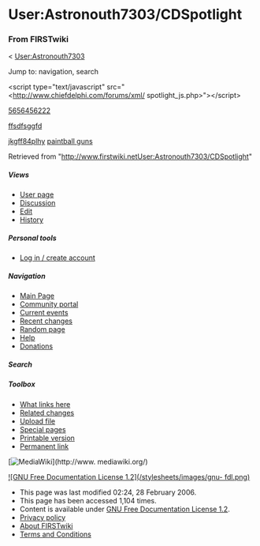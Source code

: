 # User:Astronouth7303/CDSpotlight

### From FIRSTwiki

&lt; [User:Astronouth7303](User:Astronouth7303
"User:Astronouth7303" )

Jump to: navigation, search

&lt;script type="text/javascript" src="<http://www.chiefdelphi.com/forums/xml/
spotlight_js.php>"&gt;&lt;/script&gt;

[5656456222](http://f79asd3454dfsdf.com "http://f79asd3454dfsdf.com" )

[ffsdfsggfd](http://jkhdkfhkdj.com "http://jkhdkfhkdj.com" )

[jkgff84plhy](http://jkgff84plhy.com/ "http://jkgff84plhy.com/" ) [paintball
guns](http://paintball-guns.search-dot.com/ "http://paintball-guns.search-
dot.com/" )

Retrieved from
"<http://www.firstwiki.netUser:Astronouth7303/CDSpotlight>"

##### Views

  * [User page](User:Astronouth7303/CDSpotlight)
  * [Discussion](User_talk:Astronouth7303/CDSpotlight)
  * [Edit](/index.php?title=User:Astronouth7303/CDSpotlight&action=edit)
  * [History](/index.php?title=User:Astronouth7303/CDSpotlight&action=history)

##### Personal tools

  * [Log in / create account](/index.php?title=Special:Userlogin&returnto=User:Astronouth7303/CDSpotlight)

[](Main_Page "Main Page" )

##### Navigation

  * [Main Page](Main_Page)
  * [Community portal](FIRSTwiki:Community_portal)
  * [Current events](Current_events)
  * [Recent changes](Special:Recentchanges)
  * [Random page](Special:Random)
  * [Help](Help:Contents)
  * [Donations](FIRSTwiki:Site_support)

##### Search



##### Toolbox

  * [What links here](Special:Whatlinkshere/User:Astronouth7303/CDSpotlight)
  * [Related changes](Special:Recentchangeslinked/User:Astronouth7303/CDSpotlight)
  * [Upload file](Special:Upload)
  * [Special pages](Special:Specialpages)
  * [Printable version](/index.php?title=User:Astronouth7303/CDSpotlight&printable=yes)
  * [Permanent link](/index.php?title=User:Astronouth7303/CDSpotlight&oldid=44148)

[![MediaWiki](/skins/common/images/poweredby_mediawiki_88x31.png)](http://www.
mediawiki.org/)

[![GNU Free Documentation License 1.2](/stylesheets/images/gnu-
fdl.png)](http://www.gnu.org/copyleft/fdl.html)

  * This page was last modified 02:24, 28 February 2006.
  * This page has been accessed 1,104 times.
  * Content is available under [GNU Free Documentation License 1.2](http://www.gnu.org/copyleft/fdl.html "http://www.gnu.org/copyleft/fdl.html" ).
  * [Privacy policy](FIRSTwiki:Privacy_policy "FIRSTwiki:Privacy policy" )
  * [About FIRSTwiki](FIRSTwiki:About "FIRSTwiki:About" )
  * [Terms and Conditions](FIRSTwiki:Terms_and_conditions "FIRSTwiki:Terms and conditions" )

